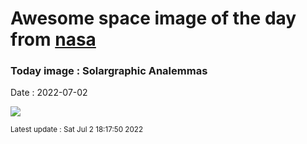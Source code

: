 
# Awesome space image of the day from [nasa](https://api.nasa.gov/)

### Today image : Solargraphic Analemmas

Date : 2022-07-02


![](https://apod.nasa.gov/apod/image/2207/Analemma1_1024c.jpg)

<small>Latest update : Sat Jul  2 18:17:50 2022</small>


